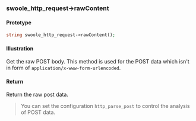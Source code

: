 
### swoole_http_request->rawContent

#### Prototype

```php
string swoole_http_request->rawContent();
```

#### Illustration

Get the raw POST body. This method is used for the POST data which isn't in form of `application/x-www-form-urlencoded`.

#### Return 

Return the raw post data.

> You can set the configuration `http_parse_post` to control the analysis of POST data. 
